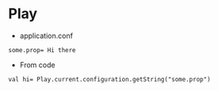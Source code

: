 # Play

- application.conf
```
some.prop= Hi there
```

- From code
```
val hi= Play.current.configuration.getString("some.prop")
```